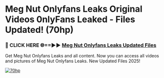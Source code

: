 # Meg Nut Onlyfans Leaks Original Videos 0nlyFans Leaked - Files Updated! (70hp)

<h3>🔴 CLICK HERE 🌐==►► <a href="https://tinyurl.com/ms9xzufz" rel="nofollow">Meg Nut Onlyfans Leaks Updated Files</a></h3>

Get Meg Nut Onlyfans Leaks and all content. Now you can access all videos and pictures of Meg Nut Onlyfans Leaks. New Updated Files 2025!

[![70hp](https://i.imgur.com/ppqm5kG.gif)](https://tinyurl.com/ms9xzufz)
